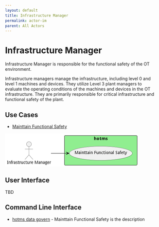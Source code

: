 ```yaml
---
layout: default
title: Infrastructure Manager
permalink: actor-im
parent: All Actors
---
```

# Infrastructure Manager

Infrastructure Manager is responsible for the functional safety of the OT environment.

Infrastructure managers manage the infrastructure, including level 0 and level 1 machines and devices. They utilize
Level 3 plant managers to evaluate the operating conditions of the machines and devices in the OT infrastructure. They
are primarily responsible for critical infrastructure and functional safety of the plant.


## Use Cases

* [Mainttain Functional Safety](usecase-MainttainFunctionalSafety)


![Use Case Diagram](./UseCase.png)

## User Interface
TBD

## Command Line Interface
* [ hotms data govern](action--hotms-data-govern) - Mainttain Functional Safety is the description

